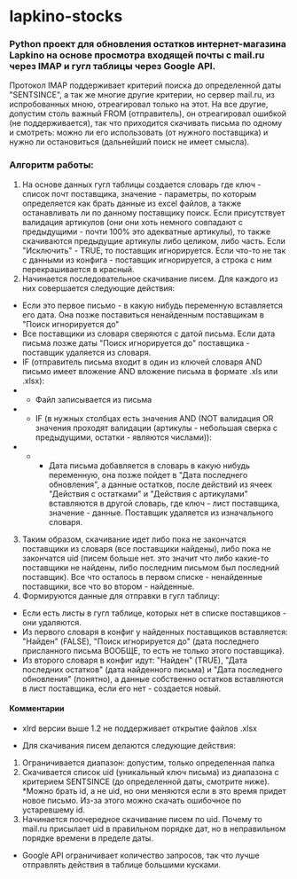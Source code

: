 # lapkino-stocks
### Python проект для обновления остатков интернет-магазина Lapkino на основе просмотра входящей почты с mail.ru через IMAP и гугл таблицы через Google API.
Протокол IMAP поддерживает критерий поиска до определенной даты "SENTSINCE", а так же многие другие критерии, но сервер mail.ru, из испробованных мною, отреагировал только на этот. На все другие, допустим столь важный FROM (отправитель), он отреагировал ошибкой (не поддерживается), так что приходится скачивать письма по одному и смотреть: можно ли его использовать (от нужного поставщика) и нужно ли остановиться (дальнейший поиск не имеет смысла).

### Алгоритм работы:

1) На основе данных гугл таблицы создается словарь где ключ - список почт поставщика, значение - параметры, по которым определяется как брать данные из excel файлов, а также останавливать ли по данному поставщику поиск. Если присутствует валидация артикулов (они они хоть немного совпадают с предыдущими - почти 100% это адекватные артикулы), то также скачиваются предыдущие артикулы либо целиком, либо часть. Если "Исключить" - TRUE, то поставщик игнорируется. Если что-то не так с данными из конфига - поставщик игнорируется, а строка с ним перекрашивается в красный.
2) Начинается последовательное скачивание писем. Для каждого из них совершается следующие действия:
 - Если это первое письмо - в какую нибудь переменную вставляется его дата. Она позже поставиться ненайденным поставщикам в "Поиск игнорируется до"
 - Все поставщики из словаря сверяются с датой письма. Если дата письма позже даты "Поиск игнорируется до" поставщика - поставщик удаляется из словаря. 
 - IF (отправитель письма входит в один из ключей словаря AND письмо имеет вложение AND вложение письма в формате .xls или .xlsx):
 - - Файл записывается из письма
 - - IF (в нужных столбцах есть значения AND (NOT валидация OR значения проходят валидации (артикулы - небольшая сверка с предыдущими, остатки - являются числами)):
 - - - Дата письма добавляется в словарь в какую нибудь переменную, она позже пойдет в "Дата последнего обновления", а данные остатков, после действий из ячеек "Действия с остатками" и "Действия с артикулами" вставляются в другой словарь, где ключ - лист поставщика, значение - данные. Поставщик удаляется из изначального словаря.

3) Таким образом, скачивание идет либо пока не закончатся поставщики из словаря (все поставщики найдены), либо пока не закончатся uid (писем больше нет. это значит что либо какие-то поставщики не найдены, либо последним письмом был последний поставщик). Все что осталось в первом списке - ненайденные поставщики, все что во втором - найденные.
4) Формируются данные для отправки в гугл таблицу:
 - Если есть листы в гугл таблице, которых нет в списке поставщиков - они удаляются.
 - Из первого словаря в конфиг у найденных поставщиков вставляется: "Найден" (FALSE), "Поиск игнорируется до" (дата последнего присланного письма ВООБЩЕ, то есть не только этого поставщика). 
 - Из второго словаря в конфиг идут: "Найден" (TRUE), "Дата последних остатков" (дата найденного письма) и "Дата последнего обновления" (понятно), а данные собственно остатков вставляются в лист поставщика, если его нет - создается новый.
#### Комментарии

- xlrd версии выше 1.2 не поддерживает открытие файлов .xlsx

- Для скачивания писем делаются следующие действия: 
1) Ограничивается диапазон: допустим, только определенная папка
2) Скачивается список uid (уникальный ключ письма) из диапазона с критерием SENTSINCE (до определенной даты, смотрите ниже). *Можно брать id, а не uid, но они меняются если в это время придет новое письмо. Из-за этого можно скачать ошибочное по устаревшему id.
3) Начинается поочередное скачивание писем по uid. Почему то mail.ru присылает uid в правильном порядке дат, но в неправильном порядке времени в пределе даты.

- Google API ограничивает количество запросов, так что лучше отправлять действия в таблице большими кусками.
